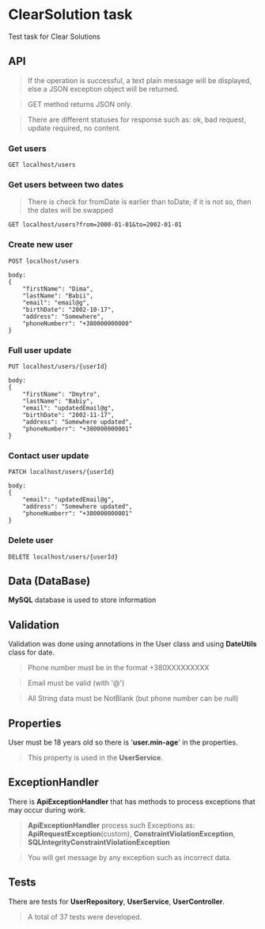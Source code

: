 # ClearSolution task
Test task for Clear Solutions

## API
> If the operation is successful, a text plain message will be displayed, else a JSON exception object will be returned.

> GET method returns JSON only.

> There are different statuses for response such as: ok, bad request, update required, no content.

### Get users
```
GET localhost/users 
```

### Get users between two dates
> There is check for fromDate is earlier than toDate; if it is not so, then the dates will be swapped
```
GET localhost/users?from=2000-01-01&to=2002-01-01
```

### Create new user
```
POST localhost/users

body:
{
    "firstName": "Dima",
    "lastName": "Babii",
    "email": "email@g",
    "birthDate": "2002-10-17",
    "address": "Somewhere",
    "phoneNumberr": "+380000000000"
}
```

### Full user update
```
PUT localhost/users/{userId}

body:
{
    "firstName": "Dmytro",
    "lastName": "Babiy",
    "email": "updatedEmail@g",
    "birthDate": "2002-11-17",
    "address": "Somewhere updated",
    "phoneNumberr": "+380000000001"
}
```

### Contact user update
```
PATCH localhost/users/{userId}

body:
{
    "email": "updatedEmail@g",
    "address": "Somewhere updated",
    "phoneNumberr": "+380000000001"
}
```

### Delete user
```
DELETE localhost/users/{userId}
```

## Data (DataBase)
**MySQL** database is used to store information

## Validation
Validation was done using annotations in the User class and using **DateUtils** class for date.

> Phone number must be in the format +380XXXXXXXXX

> Email must be valid (with '@')

> All String data must be NotBlank (but phone number can be null)

## Properties
User must be 18 years old so there is '**user.min-age**' in the properties.
> This property is used in the **UserService**.

## ExceptionHandler
There is **ApiExceptionHandler** that has methods to process exceptions that may occur during work.
> **ApiExceptionHandler** process such Exceptions as: **ApiRequestException**(custom), **ConstraintViolationException**, **SQLIntegrityConstraintViolationException**

> You will get message by any exception such as incorrect data.


## Tests
There are tests for **UserRepository**, **UserService**, **UserController**.
> A total of 37 tests were developed.